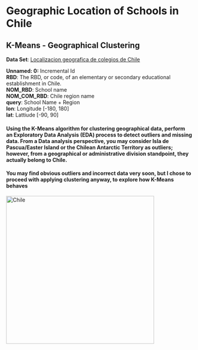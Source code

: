 # Geographic Location of Schools in Chile
## K-Means - Geographical Clustering

**Data Set**: [Localizacion geografica de colegios de Chile](https://www.kaggle.com/datasets/maxigaarp/localizacion-geografica-de-colegios-de-chile)

**Unnamed: 0:** Incremental Id\
**RBD**: The RBD, or code, of an elementary or secondary educational establishment in Chile.\
**NOM_RBD**: School name\
**NOM_COM_RBD**: Chile region name\
**query**: School Name + Region\
**lon**: Longitude [-180, 180]\
**lat**: Lattiude [-90, 90]

#### Using the K-Means algorithm for clustering geographical data, perform an Exploratory Data Analysis (EDA) process to detect outliers and missing data. From a Data analysis perspective, you may consider Isla de Pascua/Easter Island or the Chilean Antarctic Territory as outliers; however, from a geographical or administrative division standpoint, they actually belong to Chile.
#### You may find obvious outliers and incorrect data very soon, but I chose to proceed with applying clustering anyway, to explore how K-Means behaves

<img src="attachment:f4f850e7-0fed-4c98-877d-96d024fd4a02.png" alt="Chile" width="400"/>

